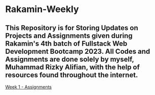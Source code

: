 # Rakamin-Weekly
This Repository is for Storing Updates on Projects and Assignments given during Rakamin's 4th batch of Fullstack Web Development Bootcamp 2023. 
All Codes and Assignments are done solely by myself, Muhammad Rizky Alifian, with the help of resources found throughout the internet.
---
[Week 1 - Assignments](https://github.com/Majindesu/Rakamin-Weekly/tree/09259f9689106a88a36586b8ba5ab948f036272b/Week%201%20-%20Assignments)
